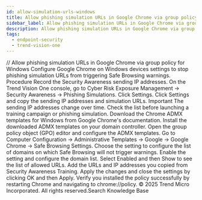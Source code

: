 ```yaml
---
id: allow-simulation-urls-windows
title: Allow phishing simulation URLs in Google Chrome via group policy for Windows
sidebar_label: Allow phishing simulation URLs in Google Chrome via group policy for Windows
description: Allow phishing simulation URLs in Google Chrome via group policy for Windows
tags:
  - endpoint-security
  - trend-vision-one
---
```


/*<![CDATA[*/ $('#title').html($('meta[name=map-description]').attr('content')); /*]]>*/ Allow phishing simulation URLs in Google Chrome via group policy for Windows Configure Google Chrome on Windows devices settings to stop phishing simulation URLs from triggering Safe Browsing warnings. Procedure Record the Security Awareness sending IP addresses. On the Trend Vision One console, go to Cyber Risk Exposure Management → Security Awareness → Phishing Simulations. Click Settings. Click Settings and copy the sending IP addresses and simulation URLs. Important The sending IP addresses change over time. Check the list before launching a training campaign or phishing simulation. Download the Chrome ADMX templates for Windows from Google Chrome's documentation. Install the downloaded ADMX templates on your domain controller. Open the group policy object (GPO) editor and configure the ADMX templates. Go to Computer Configuration → Administrative Templates → Google → Google Chrome → Safe Browsing Settings. Choose the setting to configure the list of domains on which Safe Browsing will not trigger warnings. Enable the setting and configure the domain list. Select Enabled and then Show to see the list of allowed URLs. Add the URLs and IP addresses you copied from Security Awareness Training. Apply the changes and close the settings by clicking OK and then Apply. Verify you installed the policy successfully by restarting Chrome and navigating to chrome://policy. © 2025 Trend Micro Incorporated. All rights reserved.Search Knowledge Base